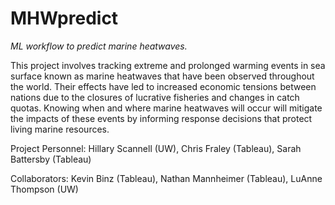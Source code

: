 # MHWpredict
*ML workflow to predict marine heatwaves.* 

This project involves tracking extreme and prolonged warming events in sea surface known as marine heatwaves that have been observed throughout the world. Their effects have led to increased economic tensions between nations due to the closures of lucrative fisheries and changes in catch quotas. Knowing when and where marine heatwaves will occur will mitigate the impacts of these events by informing response decisions that protect living marine resources.


Project Personnel: Hillary Scannell (UW), Chris Fraley (Tableau), Sarah Battersby (Tableau)
        
Collaborators: Kevin Binz (Tableau), Nathan Mannheimer (Tableau), LuAnne Thompson (UW)
